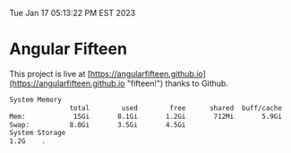 Tue Jan 17 05:13:22 PM EST 2023

# Angular Fifteen


This project is live at [https://angularfifteen.github.io](https://angularfifteen.github.io "fifteen!") thanks to Github.

```bash
System Memory
               total        used        free      shared  buff/cache   available
Mem:            15Gi       8.1Gi       1.2Gi       712Mi       5.9Gi       6.1Gi
Swap:          8.0Gi       3.5Gi       4.5Gi
System Storage
1.2G	.
